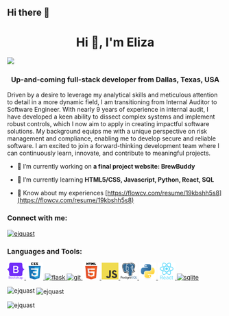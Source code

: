 ## Hi there 👋

<!--
**ejquast/ejquast** is a ✨ _special_ ✨ repository because its `README.md` (this file) appears on your GitHub profile.

Here are some ideas to get you started:

- 🔭 I’m currently working on ...
- 🌱 I’m currently learning ...
- 👯 I’m looking to collaborate on ...
- 🤔 I’m looking for help with ...
- 💬 Ask me about ...
- 📫 How to reach me: ...
- 😄 Pronouns: ...
- ⚡ Fun fact: ...
-->

<h1 align="center">Hi 👋, I'm Eliza</h1>
<img src="https://media.licdn.com/dms/image/v2/D4E16AQGWb4gLcuK_zw/profile-displaybackgroundimage-shrink_350_1400/profile-displaybackgroundimage-shrink_350_1400/0/1724818163320?e=1730937600&v=beta&t=EB6wpkD91oqijyJgTKv_yQCirRnU9bE3C7GgH3jfZTc" />
<h3 align="center">Up-and-coming full-stack developer from Dallas, Texas, USA</h3>
<p align="left">Driven by a desire to leverage my analytical skills and meticulous attention to detail in a more dynamic field, I am transitioning from Internal Auditor to Software Engineer. With nearly 9 years of experience in internal audit, I have developed a keen ability to dissect complex systems and implement robust controls, which I now aim to apply in creating impactful software solutions. My background equips me with a unique perspective on risk management and compliance, enabling me to develop secure and reliable software. I am excited to join a forward-thinking development team where I can continuously learn, innovate, and contribute to meaningful projects.</p>

- 🔭 I’m currently working on **a final project website: BrewBuddy**

- 🌱 I’m currently learning **HTML5/CSS, Javascript, Python, React, SQL**

- 📄 Know about my experiences [https://flowcv.com/resume/19kbshh5s8](https://flowcv.com/resume/19kbshh5s8)

<h3 align="left">Connect with me:</h3>
<p align="left">
<a href="https://linkedin.com/in/ejquast" target="blank"><img align="center" src="https://raw.githubusercontent.com/rahuldkjain/github-profile-readme-generator/master/src/images/icons/Social/linked-in-alt.svg" alt="ejquast" height="30" width="40" /></a>
</p>

<h3 align="left">Languages and Tools:</h3>
<p align="left"> <a href="https://getbootstrap.com" target="_blank" rel="noreferrer"> <img src="https://raw.githubusercontent.com/devicons/devicon/master/icons/bootstrap/bootstrap-plain-wordmark.svg" alt="bootstrap" width="40" height="40"/> </a> <a href="https://www.w3schools.com/css/" target="_blank" rel="noreferrer"> <img src="https://raw.githubusercontent.com/devicons/devicon/master/icons/css3/css3-original-wordmark.svg" alt="css3" width="40" height="40"/> </a> <a href="https://flask.palletsprojects.com/" target="_blank" rel="noreferrer"> <img src="https://www.vectorlogo.zone/logos/pocoo_flask/pocoo_flask-icon.svg" alt="flask" width="40" height="40"/> </a> <a href="https://git-scm.com/" target="_blank" rel="noreferrer"> <img src="https://www.vectorlogo.zone/logos/git-scm/git-scm-icon.svg" alt="git" width="40" height="40"/> </a> <a href="https://www.w3.org/html/" target="_blank" rel="noreferrer"> <img src="https://raw.githubusercontent.com/devicons/devicon/master/icons/html5/html5-original-wordmark.svg" alt="html5" width="40" height="40"/> </a> <a href="https://developer.mozilla.org/en-US/docs/Web/JavaScript" target="_blank" rel="noreferrer"> <img src="https://raw.githubusercontent.com/devicons/devicon/master/icons/javascript/javascript-original.svg" alt="javascript" width="40" height="40"/> </a> <a href="https://www.postgresql.org" target="_blank" rel="noreferrer"> <img src="https://raw.githubusercontent.com/devicons/devicon/master/icons/postgresql/postgresql-original-wordmark.svg" alt="postgresql" width="40" height="40"/> </a> <a href="https://www.python.org" target="_blank" rel="noreferrer"> <img src="https://raw.githubusercontent.com/devicons/devicon/master/icons/python/python-original.svg" alt="python" width="40" height="40"/> </a> <a href="https://reactjs.org/" target="_blank" rel="noreferrer"> <img src="https://raw.githubusercontent.com/devicons/devicon/master/icons/react/react-original-wordmark.svg" alt="react" width="40" height="40"/> </a> <a href="https://www.sqlite.org/" target="_blank" rel="noreferrer"> <img src="https://www.vectorlogo.zone/logos/sqlite/sqlite-icon.svg" alt="sqlite" width="40" height="40"/> </a> </p>

<p><img align="left" src="https://github-readme-stats.vercel.app/api/top-langs?username=ejquast&show_icons=true&locale=en&layout=compact" alt="ejquast" /></p>

<p>&nbsp;<img align="center" src="https://github-readme-stats.vercel.app/api?username=ejquast&show_icons=true&locale=en" alt="ejquast" /></p>

<p><img align="center" src="https://github-readme-streak-stats.herokuapp.com/?user=ejquast&" alt="ejquast" /></p>
